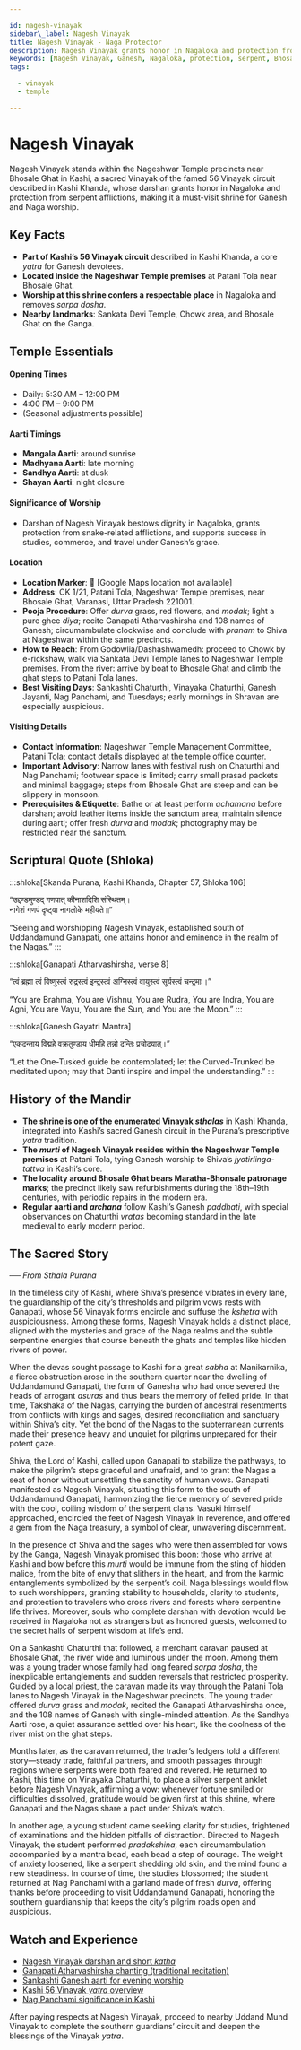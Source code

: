 ```yaml
---

id: nagesh-vinayak
sidebar\_label: Nagesh Vinayak
title: Nagesh Vinayak - Naga Protector
description: Nagesh Vinayak grants honor in Nagaloka and protection from serpent afflictions, making it a must-visit shrine for Ganesh and Naga worship.
keywords: [Nagesh Vinayak, Ganesh, Nagaloka, protection, serpent, Bhosale Ghat]
tags:

  - vinayak
  - temple

---
```


# Nagesh Vinayak

Nagesh Vinayak stands within the Nageshwar Temple precincts near Bhosale Ghat in Kashi, a sacred Vinayak of the famed 56 Vinayak circuit described in Kashi Khanda, whose darshan grants honor in Nagaloka and protection from serpent afflictions, making it a must-visit shrine for Ganesh and Naga worship.

## Key Facts

  * **Part of Kashi’s 56 Vinayak circuit** described in Kashi Khanda, a core *yatra* for Ganesh devotees.
  * **Located inside the Nageshwar Temple premises** at Patani Tola near Bhosale Ghat.
  * **Worship at this shrine confers a respectable place** in Nagaloka and removes *sarpa dosha*.
  * **Nearby landmarks**: Sankata Devi Temple, Chowk area, and Bhosale Ghat on the Ganga.

## Temple Essentials

#### Opening Times

  * Daily: 5:30 AM – 12:00 PM
  * 4:00 PM – 9:00 PM
  * (Seasonal adjustments possible)

#### Aarti Timings

  * **Mangala Aarti**: around sunrise
  * **Madhyana Aarti**: late morning
  * **Sandhya Aarti**: at dusk
  * **Shayan Aarti**: night closure

#### Significance of Worship

  * Darshan of Nagesh Vinayak bestows dignity in Nagaloka, grants protection from snake-related afflictions, and supports success in studies, commerce, and travel under Ganesh’s grace.

#### Location

  * **Location Marker**: 📍 [Google Maps location not available]
  * **Address**: CK 1/21, Patani Tola, Nageshwar Temple premises, near Bhosale Ghat, Varanasi, Uttar Pradesh 221001.
  * **Pooja Procedure**: Offer *durva* grass, red flowers, and *modak*; light a pure ghee *diya*; recite Ganapati Atharvashirsha and 108 names of Ganesh; circumambulate clockwise and conclude with *pranam* to Shiva at Nageshwar within the same precincts.
  * **How to Reach**: From Godowlia/Dashashwamedh: proceed to Chowk by e-rickshaw, walk via Sankata Devi Temple lanes to Nageshwar Temple premises. From the river: arrive by boat to Bhosale Ghat and climb the ghat steps to Patani Tola lanes.
  * **Best Visiting Days**: Sankashti Chaturthi, Vinayaka Chaturthi, Ganesh Jayanti, Nag Panchami, and Tuesdays; early mornings in Shravan are especially auspicious.

#### Visiting Details

  * **Contact Information**: Nageshwar Temple Management Committee, Patani Tola; contact details displayed at the temple office counter.
  * **Important Advisory**: Narrow lanes with festival rush on Chaturthi and Nag Panchami; footwear space is limited; carry small prasad packets and minimal baggage; steps from Bhosale Ghat are steep and can be slippery in monsoon.
  * **Prerequisites & Etiquette**: Bathe or at least perform *achamana* before darshan; avoid leather items inside the sanctum area; maintain silence during aarti; offer fresh *durva* and *modak*; photography may be restricted near the sanctum.

## Scriptural Quote (Shloka)

:::shloka[Skanda Purana, Kashi Khanda, Chapter 57, Shloka 106]

“उद्दण्डमुण्डद् गणपात् कीनाशदिशि संस्थितम्। <br/>
नागेशं गणपं दृष्ट्वा नागलोके महीयते॥”

“Seeing and worshipping Nagesh Vinayak, established south of Uddandamund Ganapati, one attains honor and eminence in the realm of the Nagas.”
:::

:::shloka[Ganapati Atharvashirsha, verse 8]

“त्वं ब्रह्मा त्वं विष्णुस्त्वं रुद्रस्त्वं इन्द्रस्त्वं अग्निस्त्वं वायुस्त्वं सूर्यस्त्वं चन्द्रमाः।”

“You are Brahma, You are Vishnu, You are Rudra, You are Indra, You are Agni, You are Vayu, You are the Sun, and You are the Moon.”
:::

:::shloka[Ganesh Gayatri Mantra]

“एकदन्ताय विद्महे वक्रतुण्डाय धीमहि तन्नो दन्तिः प्रचोदयात्।”

“Let the One-Tusked guide be contemplated; let the Curved-Trunked be meditated upon; may that Danti inspire and impel the understanding.”
:::

## History of the Mandir

  * **The shrine is one of the enumerated Vinayak *sthalas*** in Kashi Khanda, integrated into Kashi’s sacred Ganesh circuit in the Purana’s prescriptive *yatra* tradition.
  * **The *murti* of Nagesh Vinayak resides within the Nageshwar Temple premises** at Patani Tola, tying Ganesh worship to Shiva’s *jyotirlinga-tattva* in Kashi’s core.
  * **The locality around Bhosale Ghat bears Maratha-Bhonsale patronage marks**; the precinct likely saw refurbishments during the 18th–19th centuries, with periodic repairs in the modern era.
  * **Regular aarti and *archana*** follow Kashi’s Ganesh *paddhati*, with special observances on Chaturthi *vratas* becoming standard in the late medieval to early modern period.

## The Sacred Story

*── From Sthala Purana*

In the timeless city of Kashi, where Shiva’s presence vibrates in every lane, the guardianship of the city’s thresholds and pilgrim vows rests with Ganapati, whose 56 Vinayak forms encircle and suffuse the *kshetra* with auspiciousness. Among these forms, Nagesh Vinayak holds a distinct place, aligned with the mysteries and grace of the Naga realms and the subtle serpentine energies that course beneath the ghats and temples like hidden rivers of power.

When the devas sought passage to Kashi for a great *sabha* at Manikarnika, a fierce obstruction arose in the southern quarter near the dwelling of Uddandamund Ganapati, the form of Ganesha who had once severed the heads of arrogant *asuras* and thus bears the memory of felled pride. In that time, Takshaka of the Nagas, carrying the burden of ancestral resentments from conflicts with kings and sages, desired reconciliation and sanctuary within Shiva’s city. Yet the bond of the Nagas to the subterranean currents made their presence heavy and unquiet for pilgrims unprepared for their potent gaze.

Shiva, the Lord of Kashi, called upon Ganapati to stabilize the pathways, to make the pilgrim’s steps graceful and unafraid, and to grant the Nagas a seat of honor without unsettling the sanctity of human vows. Ganapati manifested as Nagesh Vinayak, situating this form to the south of Uddandamund Ganapati, harmonizing the fierce memory of severed pride with the cool, coiling wisdom of the serpent clans. Vasuki himself approached, encircled the feet of Nagesh Vinayak in reverence, and offered a gem from the Naga treasury, a symbol of clear, unwavering discernment.

In the presence of Shiva and the sages who were then assembled for vows by the Ganga, Nagesh Vinayak promised this boon: those who arrive at Kashi and bow before this *murti* would be immune from the sting of hidden malice, from the bite of envy that slithers in the heart, and from the karmic entanglements symbolized by the serpent’s coil. Naga blessings would flow to such worshippers, granting stability to households, clarity to students, and protection to travelers who cross rivers and forests where serpentine life thrives. Moreover, souls who complete darshan with devotion would be received in Nagaloka not as strangers but as honored guests, welcomed to the secret halls of serpent wisdom at life’s end.

On a Sankashti Chaturthi that followed, a merchant caravan paused at Bhosale Ghat, the river wide and luminous under the moon. Among them was a young trader whose family had long feared *sarpa dosha*, the inexplicable entanglements and sudden reversals that restricted prosperity. Guided by a local priest, the caravan made its way through the Patani Tola lanes to Nagesh Vinayak in the Nageshwar precincts. The young trader offered *durva* grass and *modak*, recited the Ganapati Atharvashirsha once, and the 108 names of Ganesh with single-minded attention. As the Sandhya Aarti rose, a quiet assurance settled over his heart, like the coolness of the river mist on the ghat steps.

Months later, as the caravan returned, the trader’s ledgers told a different story—steady trade, faithful partners, and smooth passages through regions where serpents were both feared and revered. He returned to Kashi, this time on Vinayaka Chaturthi, to place a silver serpent anklet before Nagesh Vinayak, affirming a vow: whenever fortune smiled or difficulties dissolved, gratitude would be given first at this shrine, where Ganapati and the Nagas share a pact under Shiva’s watch.

In another age, a young student came seeking clarity for studies, frightened of examinations and the hidden pitfalls of distraction. Directed to Nagesh Vinayak, the student performed *pradakshina*, each circumambulation accompanied by a mantra bead, each bead a step of courage. The weight of anxiety loosened, like a serpent shedding old skin, and the mind found a new steadiness. In course of time, the studies blossomed; the student returned at Nag Panchami with a garland made of fresh *durva*, offering thanks before proceeding to visit Uddandamund Ganapati, honoring the southern guardianship that keeps the city’s pilgrim roads open and auspicious.

## Watch and Experience

  * [Nagesh Vinayak darshan and short *katha*](https://www.youtube.com/watch?v=MbC7Ju8ghLk)
  * [Ganapati Atharvashirsha chanting (traditional recitation)](https://www.youtube.com/watch?v=Hn1kQh6GQbU)
  * [Sankashti Ganesh aarti for evening worship](https://www.youtube.com/watch?v=wQBRm3qrGXE)
  * [Kashi 56 Vinayak *yatra* overview](https://www.youtube.com/watch?v=lSKg8QYlH9w)
  * [Nag Panchami significance in Kashi](https://www.youtube.com/watch?v=U7hW3z3oR0I)

After paying respects at Nagesh Vinayak, proceed to nearby Uddand Mund Vinayak to complete the southern guardians’ circuit and deepen the blessings of the Vinayak *yatra*.